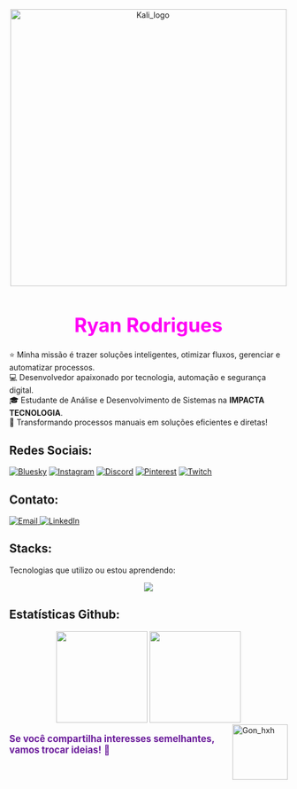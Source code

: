 <div align="center">
    <img src="https://imgur.com/SZc0iiK.png" width="500" alt="Kali_logo">
</div>

<h1 style="font-size: 2.5em; color: #FF00F6; text-align: center;">Ryan Rodrigues </h1>

⭐ Minha missão é trazer soluções inteligentes, otimizar fluxos, gerenciar e automatizar processos.  
💻 Desenvolvedor apaixonado por tecnologia, automação e segurança digital.  
🎓 Estudante de Análise e Desenvolvimento de Sistemas na **IMPACTA TECNOLOGIA**.  
🚀 Transformando processos manuais em soluções eficientes e diretas!  

## Redes Sociais:

[![Bluesky](https://img.shields.io/badge/bluesky-000000?style=for-the-badge&logo=bluesky&logoColor=00FF7F)](https://bsky.app/profile/ryankali.bsky.social) 
[![Instagram](https://img.shields.io/badge/Instagram-000000.svg?logo=Instagram&logoColor=00FF7F)](https://instagram.com/ryanrodriguexs) 
[![Discord](https://img.shields.io/badge/Discord-000000.svg?logo=discord&logoColor=00FF7F)](https://discord.gg/gibrasil) 
[![Pinterest](https://img.shields.io/badge/Pinterest-000000.svg?logo=Pinterest&logoColor=00FF7F)](https://pinterest.com/ryangame2005) 
[![Twitch](https://img.shields.io/badge/Twitch-000000.svg?logo=Twitch&logoColor=00FF7F)](https://twitch.tv/ryan_osamu) 

## Contato:
<p align="static">
    <a href="mailto:yryurodriguess@gmail.com">
        <img src="https://img.shields.io/badge/Email-000000.svg?logo=gmail&logoColor=00FF7F" alt="Email"/>
    </a>
    <a href="https://www.linkedin.com/in/ryan-rodrigues-592a27313">
        <img src="https://img.shields.io/badge/LinkedIn-000000.svg?logo=linkedin&logoColor=00FF7F" alt="LinkedIn"/>
    </a>
</p>

## Stacks:
<p> Tecnologias que utilizo ou estou aprendendo: </p> 
<p align="center">
    <img src="https://skillicons.dev/icons?i=vscode,linux,python,js,nodejs,react,html,css,git,github,bootstrap,aws,mysql" />
</p>
   
<div align="status">
    
## Estatísticas Github:

<div align="center">
    <!-- Estatísticas Gerais -->
    <img src="https://github-readme-stats.vercel.app/api?username=Ryanditko&theme=dark&hide_border=false&include_all_commits=true&count_private=true&show_icons=true&bg_color=000000&title_color=00FF7F&text_color=FFFFFF&hide=contribs" height="165"/> 

<img src="https://github-readme-stats.vercel.app/api/top-langs/?username=Ryanditko&layout=compact&theme=dark&hide_border=false&bg_color=000000&title_color=0effa3&text_color=FFFFFF" height="165"/>
</div>

 <img align="right" src="https://imgur.com/FaTOxix.png" alt="Gon_hxh" align="right" style="min-width: 100px; max-width: 100px; width: 100px;">

<div style="display: flex; justify-content: space-between; align-items: center;">
  <p style="font-size: 1.2em; color: #6a1b9a; flex: 1;">
   <strong>Se você compartilha interesses semelhantes, vamos trocar ideias!</strong> 📗
  </p>
</div>
